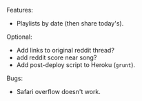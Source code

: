 Features:
* Playlists by date (then share today's).

Optional:
* Add links to original reddit thread?
* add reddit score near song?
* Add post-deploy script to Heroku (`grunt`).

Bugs:
* Safari overflow doesn't work.
